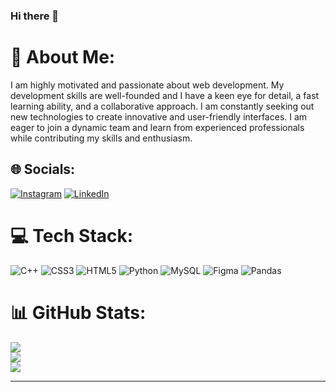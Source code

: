 ### Hi there 👋


# 💫 About Me:
I am highly motivated and passionate about web development. My development skills are well-founded and I have a keen eye for detail, a fast learning ability, and a collaborative approach. I am constantly seeking out new technologies to create innovative and user-friendly interfaces. I am eager to join a dynamic team and learn from experienced professionals while contributing my skills and enthusiasm.<br>


## 🌐 Socials:
[![Instagram](https://img.shields.io/badge/Instagram-%23E4405F.svg?logo=Instagram&logoColor=white)](https://instagram.com/Saadalvii) [![LinkedIn](https://img.shields.io/badge/LinkedIn-%230077B5.svg?logo=linkedin&logoColor=white)](https://linkedin.com/in/saad-alvi-070b50270)

# 💻 Tech Stack:
![C++](https://img.shields.io/badge/c++-%2300599C.svg?style=for-the-badge&logo=c%2B%2B&logoColor=white) ![CSS3](https://img.shields.io/badge/css3-%231572B6.svg?style=for-the-badge&logo=css3&logoColor=white) ![HTML5](https://img.shields.io/badge/html5-%23E34F26.svg?style=for-the-badge&logo=html5&logoColor=white) ![Python](https://img.shields.io/badge/python-3670A0?style=for-the-badge&logo=python&logoColor=ffdd54) ![MySQL](https://img.shields.io/badge/mysql-%2300f.svg?style=for-the-badge&logo=mysql&logoColor=white) 	![Figma](https://img.shields.io/badge/figma-%23F24E1E.svg?style=for-the-badge&logo=figma&logoColor=white) ![Pandas](https://img.shields.io/badge/pandas-%23150458.svg?style=for-the-badge&logo=pandas&logoColor=white)
# 📊 GitHub Stats:
![](https://github-readme-stats.vercel.app/api?username=SaadAlwe&theme=dark&hide_border=false&include_all_commits=false&count_private=false)<br/>
![](https://github-readme-streak-stats.herokuapp.com/?user=SaadAlwe&theme=dark&hide_border=false)<br/>
![](https://github-readme-stats.vercel.app/api/top-langs/?username=SaadAlwe&theme=dark&hide_border=false&include_all_commits=false&count_private=false&layout=compact)

---


